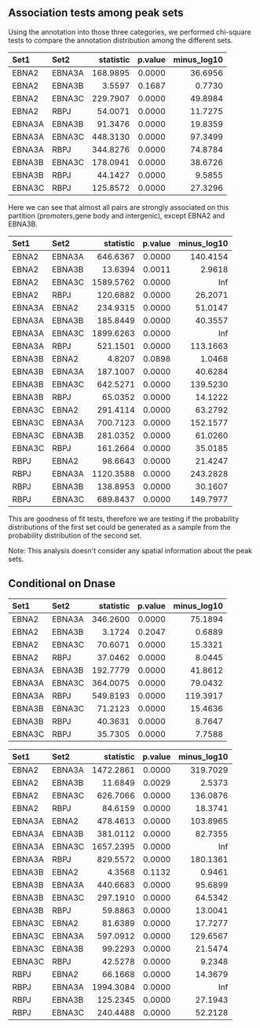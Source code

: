 



## Association tests among peak sets


Using the annotation into those three categories, we performed
chi-square tests to compare the annotation distribution among the
different sets.




|Set1   |Set2   | statistic| p.value| minus_log10|
|:------|:------|---------:|-------:|-----------:|
|EBNA2  |EBNA3A |  168.9895|  0.0000|     36.6956|
|EBNA2  |EBNA3B |    3.5597|  0.1687|      0.7730|
|EBNA2  |EBNA3C |  229.7907|  0.0000|     49.8984|
|EBNA2  |RBPJ   |   54.0071|  0.0000|     11.7275|
|EBNA3A |EBNA3B |   91.3476|  0.0000|     19.8359|
|EBNA3A |EBNA3C |  448.3130|  0.0000|     97.3499|
|EBNA3A |RBPJ   |  344.8276|  0.0000|     74.8784|
|EBNA3B |EBNA3C |  178.0941|  0.0000|     38.6726|
|EBNA3B |RBPJ   |   44.1427|  0.0000|      9.5855|
|EBNA3C |RBPJ   |  125.8572|  0.0000|     27.3296|

Here we can see that almost all pairs are strongly associated on this
partition (promoters,gene body and intergenic), except EBNA2 and
EBNA3B.



|Set1   |Set2   | statistic| p.value| minus_log10|
|:------|:------|---------:|-------:|-----------:|
|EBNA2  |EBNA3A |  646.6367|  0.0000|    140.4154|
|EBNA2  |EBNA3B |   13.6394|  0.0011|      2.9618|
|EBNA2  |EBNA3C | 1589.5762|  0.0000|         Inf|
|EBNA2  |RBPJ   |  120.6882|  0.0000|     26.2071|
|EBNA3A |EBNA2  |  234.9315|  0.0000|     51.0147|
|EBNA3A |EBNA3B |  185.8449|  0.0000|     40.3557|
|EBNA3A |EBNA3C | 1899.6263|  0.0000|         Inf|
|EBNA3A |RBPJ   |  521.1501|  0.0000|    113.1663|
|EBNA3B |EBNA2  |    4.8207|  0.0898|      1.0468|
|EBNA3B |EBNA3A |  187.1007|  0.0000|     40.6284|
|EBNA3B |EBNA3C |  642.5271|  0.0000|    139.5230|
|EBNA3B |RBPJ   |   65.0352|  0.0000|     14.1222|
|EBNA3C |EBNA2  |  291.4114|  0.0000|     63.2792|
|EBNA3C |EBNA3A |  700.7123|  0.0000|    152.1577|
|EBNA3C |EBNA3B |  281.0352|  0.0000|     61.0260|
|EBNA3C |RBPJ   |  161.2664|  0.0000|     35.0185|
|RBPJ   |EBNA2  |   98.6643|  0.0000|     21.4247|
|RBPJ   |EBNA3A | 1120.3588|  0.0000|    243.2828|
|RBPJ   |EBNA3B |  138.8953|  0.0000|     30.1607|
|RBPJ   |EBNA3C |  689.8437|  0.0000|    149.7977|

This are goodness of fit tests, therefore we are testing if the
probability distributions of the first set could be generated as a
sample from the probability distribution of the second set.


Note: This analysis doesn't consider any spatial information about the
peak sets.

## Conditional on Dnase






|Set1   |Set2   | statistic| p.value| minus_log10|
|:------|:------|---------:|-------:|-----------:|
|EBNA2  |EBNA3A |  346.2600|  0.0000|     75.1894|
|EBNA2  |EBNA3B |    3.1724|  0.2047|      0.6889|
|EBNA2  |EBNA3C |   70.6071|  0.0000|     15.3321|
|EBNA2  |RBPJ   |   37.0462|  0.0000|      8.0445|
|EBNA3A |EBNA3B |  192.7779|  0.0000|     41.8612|
|EBNA3A |EBNA3C |  364.0075|  0.0000|     79.0432|
|EBNA3A |RBPJ   |  549.8193|  0.0000|    119.3917|
|EBNA3B |EBNA3C |   71.2123|  0.0000|     15.4636|
|EBNA3B |RBPJ   |   40.3631|  0.0000|      8.7647|
|EBNA3C |RBPJ   |   35.7305|  0.0000|      7.7588|


|Set1   |Set2   | statistic| p.value| minus_log10|
|:------|:------|---------:|-------:|-----------:|
|EBNA2  |EBNA3A | 1472.2861|  0.0000|    319.7029|
|EBNA2  |EBNA3B |   11.6849|  0.0029|      2.5373|
|EBNA2  |EBNA3C |  626.7066|  0.0000|    136.0876|
|EBNA2  |RBPJ   |   84.6159|  0.0000|     18.3741|
|EBNA3A |EBNA2  |  478.4613|  0.0000|    103.8965|
|EBNA3A |EBNA3B |  381.0112|  0.0000|     82.7355|
|EBNA3A |EBNA3C | 1657.2395|  0.0000|         Inf|
|EBNA3A |RBPJ   |  829.5572|  0.0000|    180.1361|
|EBNA3B |EBNA2  |    4.3568|  0.1132|      0.9461|
|EBNA3B |EBNA3A |  440.6683|  0.0000|     95.6899|
|EBNA3B |EBNA3C |  297.1910|  0.0000|     64.5342|
|EBNA3B |RBPJ   |   59.8863|  0.0000|     13.0041|
|EBNA3C |EBNA2  |   81.6389|  0.0000|     17.7277|
|EBNA3C |EBNA3A |  597.0912|  0.0000|    129.6567|
|EBNA3C |EBNA3B |   99.2293|  0.0000|     21.5474|
|EBNA3C |RBPJ   |   42.5278|  0.0000|      9.2348|
|RBPJ   |EBNA2  |   66.1668|  0.0000|     14.3679|
|RBPJ   |EBNA3A | 1994.3084|  0.0000|         Inf|
|RBPJ   |EBNA3B |  125.2345|  0.0000|     27.1943|
|RBPJ   |EBNA3C |  240.4488|  0.0000|     52.2128|

